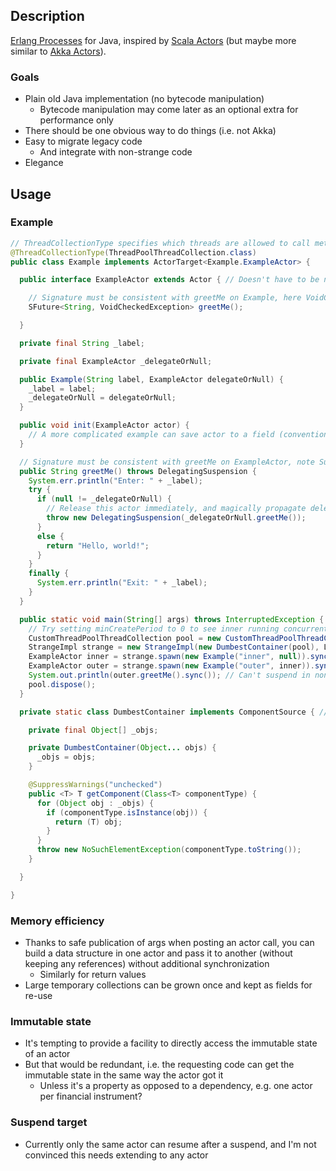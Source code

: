 ## Description

[Erlang Processes](http://www.erlang.org/doc/getting_started/conc_prog.html) for Java, inspired by [Scala Actors](http://www.scala-lang.org/node/242) (but maybe more similar to [Akka Actors](http://doc.akka.io/docs/akka/snapshot/java/typed-actors.html)).

### Goals

* Plain old Java implementation (no bytecode manipulation)
  * Bytecode manipulation may come later as an optional extra for performance only
* There should be one obvious way to do things (i.e. not Akka)
* Easy to migrate legacy code
  * And integrate with non-strange code
* Elegance

## Usage

### Example

```java
// ThreadCollectionType specifies which threads are allowed to call methods on Example, the unbounded ThreadPoolThreadCollection is suitable for most actors:
@ThreadCollectionType(ThreadPoolThreadCollection.class)
public class Example implements ActorTarget<Example.ExampleActor> {

  public interface ExampleActor extends Actor { // Doesn't have to be nested, but it's convenient to be able to see the methods.

    // Signature must be consistent with greetMe on Example, here VoidCheckedException means it throws no checked exceptions:
    SFuture<String, VoidCheckedException> greetMe();

  }

  private final String _label;

  private final ExampleActor _delegateOrNull;

  public Example(String label, ExampleActor delegateOrNull) {
    _label = label;
    _delegateOrNull = delegateOrNull;
  }

  public void init(ExampleActor actor) {
    // A more complicated example can save actor to a field (conventionally called _self) so it can call back into itself via the mailbox.
  }

  // Signature must be consistent with greetMe on ExampleActor, note Suspension and its subclasses are always allowed:
  public String greetMe() throws DelegatingSuspension {
    System.err.println("Enter: " + _label);
    try {
      if (null != _delegateOrNull) {
        // Release this actor immediately, and magically propagate delegate's result (when it has one) to our future:
        throw new DelegatingSuspension(_delegateOrNull.greetMe());
      }
      else {
        return "Hello, world!";
      }
    }
    finally {
      System.err.println("Exit: " + _label);
    }
  }

  public static void main(String[] args) throws InterruptedException {
    // Try setting minCreatePeriod to 0 to see inner running concurrently with outer:
    CustomThreadPoolThreadCollection pool = new CustomThreadPoolThreadCollection(10000, 100);
    StrangeImpl strange = new StrangeImpl(new DumbestContainer(pool), LoggerFactory.getILoggerFactory(), new AllActorsImpl());
    ExampleActor inner = strange.spawn(new Example("inner", null)).sync();
    ExampleActor outer = strange.spawn(new Example("outer", inner)).sync();
    System.out.println(outer.greetMe().sync()); // Can't suspend in non-actor code, have to use sync.
    pool.dispose();
  }

  private static class DumbestContainer implements ComponentSource { // Replace with your favourite dependency injection container.

    private final Object[] _objs;

    private DumbestContainer(Object... objs) {
      _objs = objs;
    }

    @SuppressWarnings("unchecked")
    public <T> T getComponent(Class<T> componentType) {
      for (Object obj : _objs) {
        if (componentType.isInstance(obj)) {
          return (T) obj;
        }
      }
      throw new NoSuchElementException(componentType.toString());
    }

  }

}
```

### Memory efficiency

* Thanks to safe publication of args when posting an actor call, you can build a data structure in one actor and pass it to another (without keeping any references) without additional synchronization
  * Similarly for return values
* Large temporary collections can be grown once and kept as fields for re-use

### Immutable state

* It's tempting to provide a facility to directly access the immutable state of an actor
* But that would be redundant, i.e. the requesting code can get the immutable state in the same way the actor got it
  * Unless it's a property as opposed to a dependency, e.g. one actor per financial instrument?

### Suspend target

* Currently only the same actor can resume after a suspend, and I'm not convinced this needs extending to any actor
